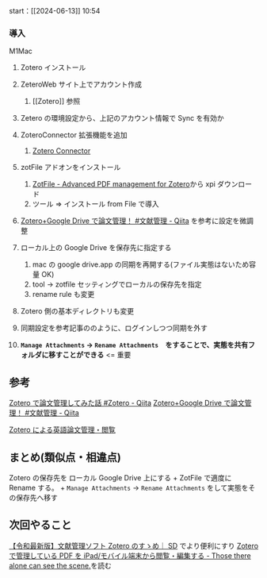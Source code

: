 start：[[2024-06-13]] 10:54

### 導入

M1Mac

1. Zotero インストール
2. ZeteroWeb サイト上でアカウント作成
   1. [[Zotero]] 参照
3. Zetero の環境設定から、上記のアカウント情報で Sync を有効か
4. ZoteroConnector 拡張機能を追加
   1. [Zotero Connector](https://chromewebstore.google.com/detail/zotero-connector/ekhagklcjbdpajgpjgmbionohlpdbjgc)
5. zotFile アドオンをインストール

   1. [ZotFile - Advanced PDF management for Zotero](https://zotfile.com/)から xpi ダウンロード
   2. ツール => インストール from File で導入

6. [Zotero+Google Drive で論文管理！ #文献管理 - Qiita](https://qiita.com/mocochanman/items/9c2df66c64880bfce432?utm_source=pocket_shared) を参考に設定を微調整
7. ローカル上の Google Drive を保存先に指定する

   1. mac の google drive.app の同期を再開する(ファイル実態はないため容量 OK)
   2. tool -> zotfile セッティングでローカルの保存先を指定
   3. rename rule も変更

8. Zotero 側の基本ディレクトリも変更

9. 同期設定を参考記事ののように、ログインしつつ同期を外す

10. **`Manage Attachments` → `Rename Attachments`　をすることで、実態を共有フォルダに移すことができる** <= 重要

## 参考

[Zotero で論文管理してみた話 #Zotero - Qiita](https://qiita.com/Yarakashi_Kikohshi/items/39dfbf3059aaf0690761)
[Zotero+Google Drive で論文管理！ #文献管理 - Qiita](https://qiita.com/mocochanman/items/9c2df66c64880bfce432?utm_source=pocket_shared)

[Zotero による英語論文管理・閲覧](https://zenn.dev/upnt/articles/fece7eac06645e)

## まとめ(類似点・相違点)

Zotero の保存先を ローカル Google Drive 上にする + ZotFile で適度に Rename する。 + `Manage Attachments` → `Rename Attachments` をして実態をその保存先へ移す

## 次回やること

[【令和最新版】文献管理ソフト Zotero のすゝめ｜ SD](https://note.com/sdeso/n/n013952313c1b)
でより便利にすり
[Zotero で管理している PDF を iPad/モバイル端末から閲覧・編集する - Those there alone can see the scene.](https://yoshihiko-suzuki.netlify.app/posts/zotero-with-ipad)を読む
